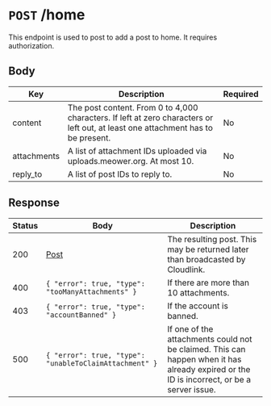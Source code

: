 # `POST` /home

This endpoint is used to post to add a post to home. It requires authorization.

## Body

| Key         | Description                                                                                                                      | Required |
| ----------- | -------------------------------------------------------------------------------------------------------------------------------- | -------- |
| content     | The post content. From 0 to 4,000 characters. If left at zero characters or left out, at least one attachment has to be present. | No       |
| attachments | A list of attachment IDs uploaded via uploads.meower.org. At most 10.                                                            | No       |
| reply_to    | A list of post IDs to reply to.                                                                                                  | No       |

## Response

| Status | Body                                                   | Description                                                                                                                               |
| ------ | ------------------------------------------------------ | ----------------------------------------------------------------------------------------------------------------------------------------- |
| 200    | [Post](../../objects/post)                             | The resulting post. This may be returned later than broadcasted by Cloudlink.                                                             |
| 400    | `{ "error": true, "type": "tooManyAttachments" }`      | If there are more than 10 attachments.                                                                                                    |
| 403    | `{ "error": true, "type": "accountBanned" }`           | If the account is banned.                                                                                                                 |
| 500    | `{ "error": true, "type": "unableToClaimAttachment" }` | If one of the attachments could not be claimed. This can happen when it has already expired or the ID is incorrect, or be a server issue. |

